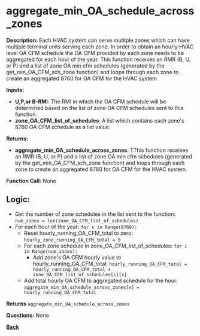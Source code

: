 # aggregate_min_OA_schedule_across_zones

**Description:** Each HVAC system can serve multiple zones which can have multiple terminal units serving each zone. In order to obtain an hourly HVAC level OA CFM schedule the OA CFM provided by each zone needs to be aggregated for each hour of the year.  This function receives an RMR (B, U, or P) and a list of zone OA min cfm schedules (generated by the get_min_OA_CFM_sch_zone function) and loops through each zone to create an aggregated 8760 for OA CFM for the HVAC system. 

**Inputs:**  
- **U,P,or B-RMI**: The RMI in which the OA CFM schedule will be determined based on the list of zone OA CFM schedules sent to this function.  
- **zone_OA_CFM_list_of_schedules**: A list which contains each zone's 8760 OA CFM schedule as a list value.  

**Returns:**  
- **aggregate_min_OA_schedule_across_zones**: TThis function receives an RMR (B, U, or P) and a list of zone OA min cfm schedules (generated by the get_min_OA_CFM_sch_zone function) and loops through each zone to create an aggregated 8760 for OA CFM for the HVAC system. 
 
**Function Call:**  None

## Logic:    
- Get the number of zone schedules in the list sent to the function: `num_zones = len(zone_OA_CFM_list_of_schedules)`  
- For each hour of the year: `for x in Range(8760):`  
    - Reset hourly_running_OA_CFM_total to zero: `hourly_zone_running_OA_CFM_total = 0`  
    - For each zone schedule in zone_OA_CFM_list_of_schedules: `for i in Range(num_zones):`  
        - Add zone's OA CFM hourly value to hourly_running_OA_CFM_total: `hourly_running_OA_CFM_total = hourly_running_OA_CFM_total + zone_OA_CFM_list_of_schedules[i][x]`      
    - Add total hourly OA CFM to aggregated schedule for the hour: `aggregate_min_OA_schedule_across_zones[x] = hourly_running_OA_CFM_total`  

**Returns** `aggregate_min_OA_schedule_across_zones`  

**Questions:**  None  

**[Back](../_toc.md)**  